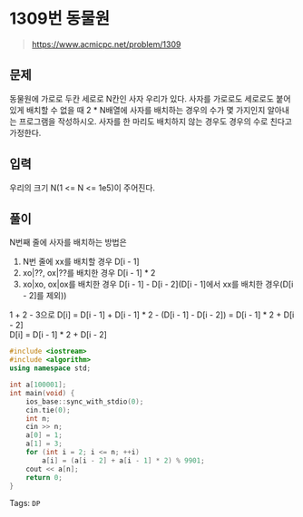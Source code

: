 # 1309번 동물원
>https://www.acmicpc.net/problem/1309

## 문제
동물원에 가로로 두칸 세로로 N칸인 사자 우리가 있다. 사자를 가로로도 세로로도 붙어 있게 배치할 수 없을 때 2 * N배열에 사자를 배치하는 경우의 수가 몇 가지인지 알아내는 프로그램을 작성하시오. 사자를 한 마리도 배치하지 않는 경우도 경우의 수로 친다고 가정한다.

## 입력
우리의 크기 N(1 <= N <= 1e5)이 주어진다.

## 풀이
N번째 줄에 사자를 배치하는 방법은  
1. N번 줄에 xx를 배치할 경우 D[i - 1]  
2. xo|??, ox|??를 배치한 경우 D[i - 1] * 2  
3. xo|xo, ox|ox를 배치한 경우 D[i - 1] - D[i - 2](D[i - 1]에서 xx를 배치한 경우(D[i - 2]를 제외))  

1 + 2 - 3으로 D[i] = D[i - 1] + D[i - 1] * 2 - (D[i - 1] - D[i - 2]) = D[i - 1] * 2 + D[i - 2]  
D[i] = D[i - 1] * 2 + D[i - 2]  

```cpp
#include <iostream>
#include <algorithm>
using namespace std;

int a[100001];
int main(void) {
    ios_base::sync_with_stdio(0);
    cin.tie(0);
    int n;
    cin >> n;
    a[0] = 1;
    a[1] = 3;
    for (int i = 2; i <= n; ++i) 
        a[i] = (a[i - 2] + a[i - 1] * 2) % 9901;
    cout << a[n];
    return 0;
}
```

Tags: `DP`